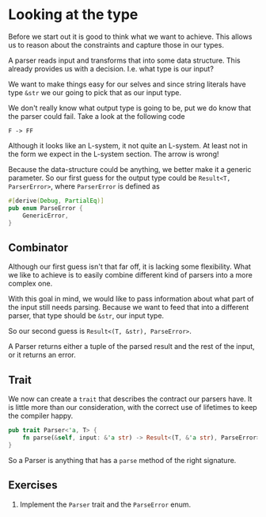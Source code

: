 # Looking at the type
Before we start out it is good to think what we want to achieve. This allows us
to reason about the constraints and capture those in our types.

A parser reads input and transforms that into some data structure. This already
provides us with a decision. I.e. what type is our input?

We want to make things easy for our selves and since string literals have type
`&str` we our going to pick that as our input type.

We don't really know what output type is going to be, put we do know that the
parser could fail. Take a look at the following code

```lsystem
F -> FF
```

Although it looks like an L-system, it not quite an L-system. At least not in
the form we expect in the L-system section. The arrow is wrong!

Because the data-structure could be anything, we better make it a generic
parameter. So our first guess for the output type could be
`Result<T, ParserError>`, where `ParserError` is defined as

```rust
#[derive(Debug, PartialEq)]
pub enum ParseError {
    GenericError,
}
```

## Combinator
Although our first guess isn't that far off, it is lacking some flexibility.
What we like to achieve is to easily combine different kind of parsers into a
more complex one.

With this goal in mind, we would like to pass information about what part of the
input still needs parsing. Because we want to feed that into a different parser,
that type should be `&str`, our input type.

So our second guess is `Result<(T, &str), ParseError>`.

A Parser returns either a tuple of the parsed result and the rest of the
input, or it returns an error. 

## Trait
We now can create a `trait` that describes the contract our parsers have. It is
little more than our consideration, with the correct use of lifetimes to keep
the compiler happy.

```rust
pub trait Parser<'a, T> {
    fn parse(&self, input: &'a str) -> Result<(T, &'a str), ParseError>;
}
```

So a Parser is anything that has a `parse` method of the right signature.

## Exercises
1. Implement the `Parser` trait and the `ParseError` enum.